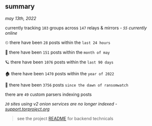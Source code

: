 
## summary
_may 13th, 2022_

currently tracking `103` groups across `147` relays & mirrors - _`55` currently online_

⏲ there have been `28` posts within the `last 24 hours`

🦈 there have been `151` posts within the `month of may`

🪐 there have been `1076` posts within the `last 90 days`

🏚 there have been `1470` posts within the `year of 2022`

🦕 there have been `3756` posts `since the dawn of ransomwatch`

there are `49` custom parsers indexing posts

_`20` sites using v2 onion services are no longer indexed - [support.torproject.org](https://support.torproject.org/onionservices/v2-deprecation/)_

> see the project [README](https://github.com/thetanz/ransomwatch#ransomwatch--) for backend technicals
